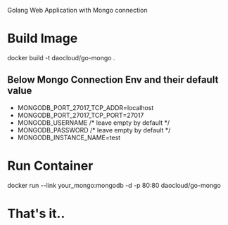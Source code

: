 Golang Web Application with Mongo connection
# Build Image
docker build -t daocloud/go-mongo .


## Below Mongo Connection Env and their default value
* MONGODB_PORT_27017_TCP_ADDR=localhost
* MONGODB_PORT_27017_TCP_PORT=27017
* MONGODB_USERNAME /* leave empty by default */
* MONGODB_PASSWORD /* leave empty by default */
* MONGODB_INSTANCE_NAME=test

# Run Container
docker run --link your_mongo:mongodb -d -p 80:80 daocloud/go-mongo

# That's it..
